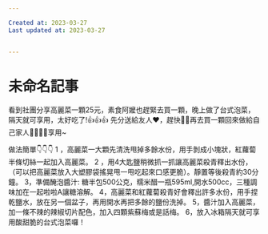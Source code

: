 ```yaml
---

Created at: 2023-03-27
Last updated at: 2023-03-27


---
```


# 未命名記事


看到社團分享高麗菜一顆25元，素食阿嬤也趕緊去買一顆，晚上做了台式泡菜，隔天就可享用，太好吃了!👍👍👍
先分送給友人❤，趕快🏃‍♀️再去買一顆回來做給自己家人👨‍👩‍👧‍👧享用~

做法簡單👇👇👇
1 ，高麗菜一大顆先清洗甩掉多餘水份，用手剝成小塊狀，紅蘿蔔半條切絲一起加入高麗菜。
2 ，用4大匙鹽稍微抓一抓讓高麗菜殺青釋出水份，（可以把高麗菜放入大塑膠袋搖晃甩一甩吃起來口感更脆）。靜置等後殺青約30分鐘。
3，準備醃泡醬汁:
糖半包500公克，糯米醋一瓶595ml,開水500cc，三種調味加在一起啦啦A讓糖溶解。
4，高麗菜和紅蘿蔔殺青好會釋出許多水份，用手捏乾鹽水，放在另一個盆子，再用開水再把多餘的鹽份洗掉。
5，醬汁加入高麗菜，加一條不辣的辣椒切片配色，加入四顆紫蘇梅或是話梅。
6，放入冰箱隔天就可享用酸甜脆的台式泡菜囉！

